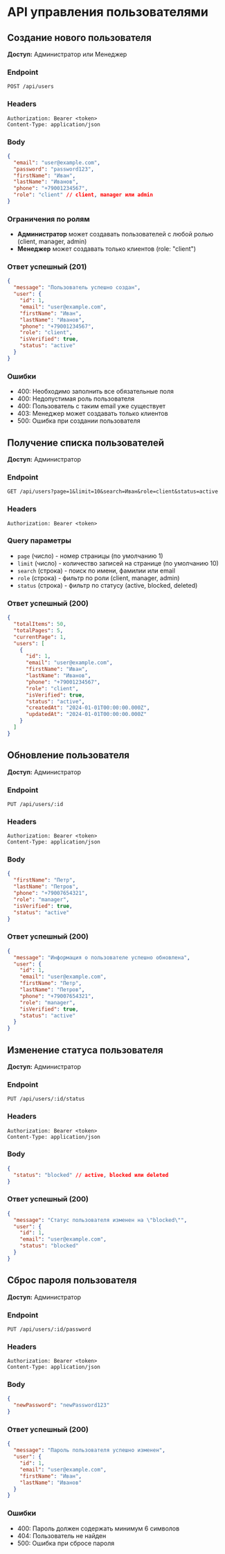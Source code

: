 # API управления пользователями

## Создание нового пользователя
**Доступ:** Администратор или Менеджер

### Endpoint
`POST /api/users`

### Headers
```
Authorization: Bearer <token>
Content-Type: application/json
```

### Body
```json
{
  "email": "user@example.com",
  "password": "password123",
  "firstName": "Иван",
  "lastName": "Иванов",
  "phone": "+79001234567",
  "role": "client" // client, manager или admin
}
```

### Ограничения по ролям
- **Администратор** может создавать пользователей с любой ролью (client, manager, admin)
- **Менеджер** может создавать только клиентов (role: "client")

### Ответ успешный (201)
```json
{
  "message": "Пользователь успешно создан",
  "user": {
    "id": 1,
    "email": "user@example.com",
    "firstName": "Иван",
    "lastName": "Иванов",
    "phone": "+79001234567",
    "role": "client",
    "isVerified": true,
    "status": "active"
  }
}
```

### Ошибки
- 400: Необходимо заполнить все обязательные поля
- 400: Недопустимая роль пользователя
- 400: Пользователь с таким email уже существует
- 403: Менеджер может создавать только клиентов
- 500: Ошибка при создании пользователя

## Получение списка пользователей
**Доступ:** Администратор

### Endpoint
`GET /api/users?page=1&limit=10&search=Иван&role=client&status=active`

### Headers
```
Authorization: Bearer <token>
```

### Query параметры
- `page` (число) - номер страницы (по умолчанию 1)
- `limit` (число) - количество записей на странице (по умолчанию 10)
- `search` (строка) - поиск по имени, фамилии или email
- `role` (строка) - фильтр по роли (client, manager, admin)
- `status` (строка) - фильтр по статусу (active, blocked, deleted)

### Ответ успешный (200)
```json
{
  "totalItems": 50,
  "totalPages": 5,
  "currentPage": 1,
  "users": [
    {
      "id": 1,
      "email": "user@example.com",
      "firstName": "Иван",
      "lastName": "Иванов",
      "phone": "+79001234567",
      "role": "client",
      "isVerified": true,
      "status": "active",
      "createdAt": "2024-01-01T00:00:00.000Z",
      "updatedAt": "2024-01-01T00:00:00.000Z"
    }
  ]
}
```

## Обновление пользователя
**Доступ:** Администратор

### Endpoint
`PUT /api/users/:id`

### Headers
```
Authorization: Bearer <token>
Content-Type: application/json
```

### Body
```json
{
  "firstName": "Петр",
  "lastName": "Петров",
  "phone": "+79007654321",
  "role": "manager",
  "isVerified": true,
  "status": "active"
}
```

### Ответ успешный (200)
```json
{
  "message": "Информация о пользователе успешно обновлена",
  "user": {
    "id": 1,
    "email": "user@example.com",
    "firstName": "Петр",
    "lastName": "Петров",
    "phone": "+79007654321",
    "role": "manager",
    "isVerified": true,
    "status": "active"
  }
}
```

## Изменение статуса пользователя
**Доступ:** Администратор

### Endpoint
`PUT /api/users/:id/status`

### Headers
```
Authorization: Bearer <token>
Content-Type: application/json
```

### Body
```json
{
  "status": "blocked" // active, blocked или deleted
}
```

### Ответ успешный (200)
```json
{
  "message": "Статус пользователя изменен на \"blocked\"",
  "user": {
    "id": 1,
    "email": "user@example.com",
    "status": "blocked"
  }
}
```

## Сброс пароля пользователя
**Доступ:** Администратор

### Endpoint
`PUT /api/users/:id/password`

### Headers
```
Authorization: Bearer <token>
Content-Type: application/json
```

### Body
```json
{
  "newPassword": "newPassword123"
}
```

### Ответ успешный (200)
```json
{
  "message": "Пароль пользователя успешно изменен",
  "user": {
    "id": 1,
    "email": "user@example.com",
    "firstName": "Иван",
    "lastName": "Иванов"
  }
}
```

### Ошибки
- 400: Пароль должен содержать минимум 6 символов
- 404: Пользователь не найден
- 500: Ошибка при сбросе пароля